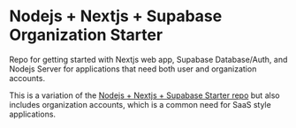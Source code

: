 # Nodejs + Nextjs + Supabase Organization Starter

Repo for getting started with Nextjs web app, Supabase Database/Auth, and Nodejs Server for applications that need both user and organization accounts.

This is a variation of the [Nodejs + Nextjs + Supabase Starter repo](https://github.com/acmeyer/nodejs-nextjs-supabase-starter) but also includes organization accounts, which is a common need for SaaS style applications.
